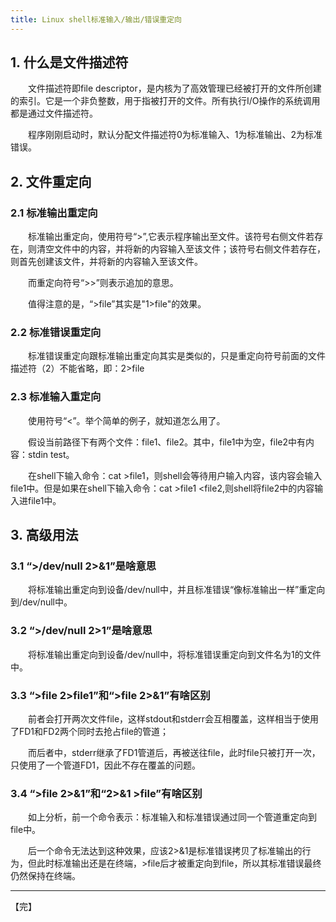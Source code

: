 ```yaml
---
title: Linux shell标准输入/输出/错误重定向
---
```



## 1. 什么是文件描述符
&emsp;&emsp;文件描述符即file descriptor，是内核为了高效管理已经被打开的文件所创建的索引。它是一个非负整数，用于指被打开的文件。所有执行I/O操作的系统调用都是通过文件描述符。

&emsp;&emsp;程序刚刚启动时，默认分配文件描述符0为标准输入、1为标准输出、2为标准错误。

## 2. 文件重定向
### 2.1 标准输出重定向
&emsp;&emsp;标准输出重定向，使用符号“>”,它表示程序输出至文件。该符号右侧文件若存在，则清空文件中的内容，并将新的内容输入至该文件；该符号右侧文件若存在，则首先创建该文件，并将新的内容输入至该文件。

&emsp;&emsp;而重定向符号“>>”则表示追加的意思。

&emsp;&emsp;值得注意的是，“>file”其实是"1>file"的效果。
### 2.2 标准错误重定向
&emsp;&emsp;标准错误重定向跟标准输出重定向其实是类似的，只是重定向符号前面的文件描述符（2）不能省略，即：2>file
### 2.3 标准输入重定向
&emsp;&emsp;使用符号“<”。举个简单的例子，就知道怎么用了。

&emsp;&emsp;假设当前路径下有两个文件：file1、file2。其中，file1中为空，file2中有内容：stdin test。

&emsp;&emsp;在shell下输入命令：cat >file1，则shell会等待用户输入内容，该内容会输入file1中。但是如果在shell下输入命令：cat >file1 <file2,则shell将file2中的内容输入进file1中。
## 3. 高级用法
### 3.1 “>/dev/null 2>&1”是啥意思
&emsp;&emsp;将标准输出重定向到设备/dev/null中，并且标准错误“像标准输出一样”重定向到/dev/null中。
### 3.2 “>/dev/null 2>1”是啥意思
&emsp;&emsp;将标准输出重定向到设备/dev/null中，将标准错误重定向到文件名为1的文件中。
### 3.3 “>file 2>file1”和“>file 2>&1”有啥区别
&emsp;&emsp;前者会打开两次文件file，这样stdout和stderr会互相覆盖，这样相当于使用了FD1和FD2两个同时去抢占file的管道；

&emsp;&emsp;而后者中，stderr继承了FD1管道后，再被送往file，此时file只被打开一次，只使用了一个管道FD1，因此不存在覆盖的问题。
### 3.4 “>file 2>&1”和“2>&1 >file”有啥区别
&emsp;&emsp;如上分析，前一个命令表示：标准输入和标准错误通过同一个管道重定向到file中。

&emsp;&emsp;后一个命令无法达到这种效果，应该2>&1是标准错误拷贝了标准输出的行为，但此时标准输出还是在终端，>file后才被重定向到file，所以其标准错误最终仍然保持在终端。


---
【完】
